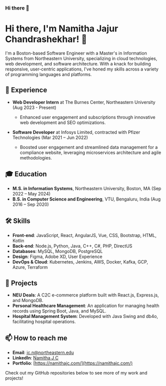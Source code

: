 ### Hi there 👋

# Hi there, I'm Namitha Jajur Chandrashekhar! 👋

I'm a Boston-based Software Engineer with a Master's in Information Systems from Northeastern University, specializing in cloud technologies, web development, and software architecture. With a knack for building responsive, user-centric applications, I've honed my skills across a variety of programming languages and platforms.

## 💼 Experience

- **Web Developer Intern** at The Burnes Center, Northeastern University (Aug 2023 - Present)
  - Enhanced user engagement and subscriptions through innovative web development and SEO optimizations.

- **Software Developer** at Infosys Limited, contracted with Pfizer Technologies (Mar 2021 – Jun 2022)
  - Boosted user engagement and streamlined data management for a compliance website, leveraging microservices architecture and agile methodologies.

## 🎓 Education

- **M.S. in Information Systems**, Northeastern University, Boston, MA (Sep 2022 – May 2024)
- **B.S. in Computer Science and Engineering**, VTU, Bengaluru, India (Aug 2016 – Sep 2020)

## 🛠 Skills

- **Front-end**: JavaScript, React, AngularJS, Vue, CSS, Bootstrap, HTML, Kotlin
- **Back-end**: Node.js, Python, Java, C++, C#, PHP, DirectUS
- **Databases**: MySQL, MongoDB, PostgreSQL
- **Design**: Figma, Adobe XD, User Experience
- **DevOps & Cloud**: Kubernetes, Jenkins, AWS, Docker, Kafka, GCP, Azure, Terraform

## 🚀 Projects

- **NEU Deals**: A C2C e-commerce platform built with React.js, Express.js, and MongoDB.
- **Personal Healthcare Management**: An application for managing health records using Spring Boot, Java, and MySQL.
- **Hospital Management System**: Developed with Java Swing and db4o, facilitating hospital operations.

## 📫 How to reach me

- **Email**: jc.n@northeastern.edu
- **LinkedIn**: [Namitha J C](https://www.linkedin.com/in/namitha-j-c/)
- **Portfolio**: [https://namithajc.com/](https://namithajc.com/)

Check out my GitHub repositories below to see more of my work and projects!



<!--
**Njc27/Njc27** is a ✨ _special_ ✨ repository because its `README.md` (this file) appears on your GitHub profile.

Here are some ideas to get you started:

- 🔭 I’m currently working on ...
- 🌱 I’m currently learning ...
- 👯 I’m looking to collaborate on ...
- 🤔 I’m looking for help with ...
- 💬 Ask me about ...
- 📫 How to reach me: ...
- 😄 Pronouns: ...
- ⚡ Fun fact: ...
-->
